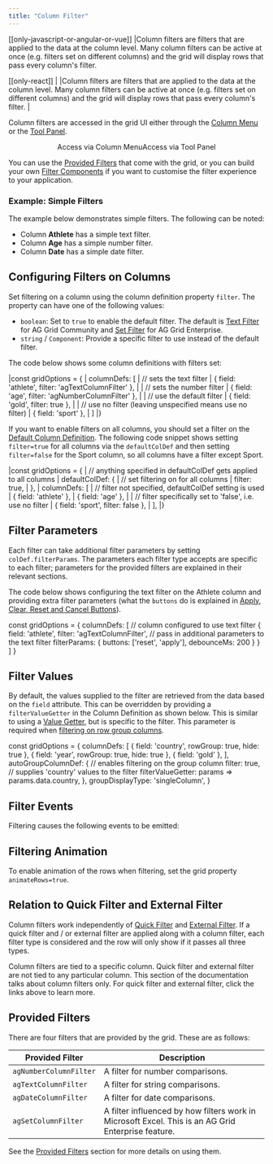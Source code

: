 ```yaml
---
title: "Column Filter"
---
```


[[only-javascript-or-angular-or-vue]]
|Column filters are filters that are applied to the data at the column level. Many column filters can be active at once (e.g. filters set on different columns) and the grid will display rows that pass every column's filter.

[[only-react]]
|<video-section id="pebXUHUdlos" title="React Column Filters" header="true">
|Column filters are filters that are applied to the data at the column level. Many column filters can be active at once (e.g. filters set on different columns) and the grid will display rows that pass every column's filter.
|</video-section>



Column filters are accessed in the grid UI either through the [Column Menu](/column-menu/) or the [Tool Panel](/tool-panel/).

<div style="display: flex; justify-content: center;">
    <image-caption src="filtering/resources/open-column.gif" alt="Open Column" width="25rem" constrained="true">
        Access via Column Menu
    </image-caption>
    <image-caption src="filtering/resources/open-tool-panel.gif" alt="Open Tool Panel" width="25rem" constrained="true">
        Access via Tool Panel
    </image-caption>
</div>

You can use the [Provided Filters](/filter-provided/) that come with the grid, or you can build your own [Filter Components](/component-filter/) if you want to customise the filter experience to your application.

### Example: Simple Filters

The example below demonstrates simple filters. The following can be noted:

- Column **Athlete** has a simple text filter.
- Column **Age** has a simple number filter.
- Column **Date** has a simple date filter.

<grid-example title='Provided Simple' name='provided-simple' type='generated' options='{ "exampleHeight": 560 }'></grid-example>

## Configuring Filters on Columns

Set filtering on a column using the column definition property `filter`. The property can have one of the following values:

- `boolean`: Set to `true` to enable the default filter. The default is [Text Filter](/filter-text/) for AG Grid Community and [Set Filter](/filter-set/) for AG Grid Enterprise.
- `string` / `Component`: Provide a specific filter to use instead of the default filter.

The code below shows some column definitions with filters set:

<snippet>
|const gridOptions = {
|    columnDefs: [
|        // sets the text filter
|        { field: 'athlete', filter: 'agTextColumnFilter' },
|
|        // sets the number filter
|        { field: 'age', filter: 'agNumberColumnFilter' },
|
|        // use the default filter
|        { field: 'gold', filter: true },
|
|        // use no filter (leaving unspecified means use no filter)
|        { field: 'sport' },
|    ]
|}
</snippet>

If you want to enable filters on all columns, you should set a filter on the [Default Column Definition](/column-definitions/#default-column-definitions). The following code snippet shows setting `filter=true` for all columns via the `defaultColDef` and then setting `filter=false` for the Sport column, so all columns have a filter except Sport.

<snippet spaceBetweenProperties="true">
|const gridOptions = {
|    // anything specified in defaultColDef gets applied to all columns
|    defaultColDef: {
|        // set filtering on for all columns
|        filter: true,
|    },
|    columnDefs: [
|        // filter not specified, defaultColDef setting is used
|        { field: 'athlete' },
|        { field: 'age' },
|
|        // filter specifically set to 'false', i.e. use no filter
|        { field: 'sport', filter: false },
|    ],
|}
</snippet>

## Filter Parameters

Each filter can take additional filter parameters by setting `colDef.filterParams`. The parameters each filter type accepts are specific to each filter; parameters for the provided filters are explained in their relevant sections.

The code below shows configuring the text filter on the Athlete column and providing extra filter parameters (what the `buttons` do is explained in [Apply, Clear, Reset and Cancel Buttons](/filter-provided/#apply-clear-reset-and-cancel-buttons)).

<snippet spaceBetweenProperties="true">
const gridOptions = {
    columnDefs: [
        // column configured to use text filter
        {
            field: 'athlete',
            filter: 'agTextColumnFilter',
            // pass in additional parameters to the text filter
            filterParams: {
                buttons: ['reset', 'apply'],
                debounceMs: 200
            }
        }
    ]
}
</snippet>

## Filter Values

By default, the values supplied to the filter are retrieved from the data based on the `field` attribute. This can be overridden by providing a `filterValueGetter` in the Column Definition as shown below. This is similar to using a [Value Getter](/value-getters), but is specific to the filter. This parameter is required when [filtering on row group columns](/grouping-filtering/#enabling-group-filtering).

<api-documentation source='column-properties/properties.json' section='filtering' names='["filterValueGetter"]'></api-documentation>

<snippet>
const gridOptions = {  
    columnDefs: [
        { field: 'country', rowGroup: true, hide: true },
        { field: 'year', rowGroup: true, hide: true },
        { field: 'gold' },
    ], 
    autoGroupColumnDef: { 
        // enables filtering on the group column
        filter: true,
        // supplies 'country' values to the filter 
        filterValueGetter: params => params.data.country,                          
    }, 
    groupDisplayType: 'singleColumn',
}
</snippet>

## Filter Events

Filtering causes the following events to be emitted:

<api-documentation source='grid-events/events.json' section='filter'></api-documentation>

## Filtering Animation

To enable animation of the rows when filtering, set the grid property `animateRows=true`.

## Relation to Quick Filter and External Filter

Column filters work independently of [Quick Filter](/filter-quick/) and [External Filter](/filter-external/). If a quick filter and / or external filter are applied along with a column filter, each filter type is considered and the row will only show if it passes all three types.

Column filters are tied to a specific column. Quick filter and external filter are not tied to any particular column. This section of the documentation talks about column filters only. For quick filter and external filter, click the links above to learn more.

## Provided Filters

There are four filters that are provided by the grid. These are as follows:

| Provided Filter | Description |
| --------------- | ----------- |
| `agNumberColumnFilter` | A filter for number comparisons. |
| `agTextColumnFilter` | A filter for string comparisons. |
| `agDateColumnFilter` | A filter for date comparisons. |
| `agSetColumnFilter` | A filter influenced by how filters work in Microsoft Excel. This is an AG Grid Enterprise feature. |

See the [Provided Filters](/filter-provided/) section for more details on using them.
